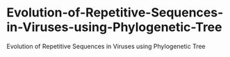 # Evolution-of-Repetitive-Sequences-in-Viruses-using-Phylogenetic-Tree
Evolution of Repetitive Sequences in Viruses using Phylogenetic Tree
